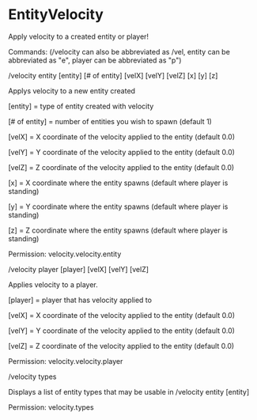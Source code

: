 EntityVelocity
==============

Apply velocity to a created entity or player!

Commands:
(/velocity can also be abbreviated as /vel, entity can be abbreviated as "e", player can be abbreviated as "p")
 
/velocity entity [entity] [# of entity] [velX] [velY] [velZ] [x] [y] [z]

Applys velocity to a new entity created

[entity] = type of entity created with velocity

[# of entity] = number of entities you wish to spawn (default 1)

[velX] = X coordinate of the velocity applied to the entity (default 0.0)

[velY] = Y coordinate of the velocity applied to the entity (default 0.0)

[velZ] = Z coordinate of the velocity applied to the entity (default 0.0)

[x] = X coordinate where the entity spawns (default where player is standing)

[y] = Y coordinate where the entity spawns (default where player is standing)

[z] = Z coordinate where the entity spawns (default where player is standing)

Permission: velocity.velocity.entity


 
/velocity player [player] [velX] [velY] [velZ]

Applies velocity to a player.

[player] = player that has velocity applied to

[velX] = X coordinate of the velocity applied to the entity (default 0.0)

[velY] = Y coordinate of the velocity applied to the entity (default 0.0)

[velZ] = Z coordinate of the velocity applied to the entity (default 0.0)

Permission: velocity.velocity.player


 
/velocity types

Displays a list of entity types that may be usable in /velocity entity [entity]

Permission: velocity.types
